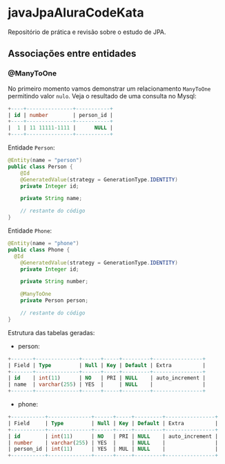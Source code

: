 # javaJpaAluraCodeKata

Repositório de prática e revisão sobre o estudo de JPA.

## Associações entre entidades
### @ManyToOne
No primeiro momento vamos demonstrar um relacionamento `ManyToOne` permitindo valor `nulo`. Veja o resultado de uma consulta no Mysql:
```sql
+----+---------------+-----------+
| id | number        | person_id |
+----+---------------+-----------+
|  1 | 11 11111-1111 |      NULL |
+----+---------------+-----------+
```
Entidade `Person`:
```java
@Entity(name = "person")
public class Person {
    @Id
    @GeneratedValue(strategy = GenerationType.IDENTITY)
    private Integer id;

    private String name;

    // restante do código
}
```

Entidade `Phone`:
```java
@Entity(name = "phone")
public class Phone {
  @Id
    @GeneratedValue(strategy = GenerationType.IDENTITY)
    private Integer id;

    private String number;

    @ManyToOne
    private Person person;

    // restante do código
}
```
Estrutura das tabelas geradas:
- person:
```sql
+-------+--------------+------+-----+---------+----------------+
| Field | Type         | Null | Key | Default | Extra          |
+-------+--------------+------+-----+---------+----------------+
| id    | int(11)      | NO   | PRI | NULL    | auto_increment |
| name  | varchar(255) | YES  |     | NULL    |                |
+-------+--------------+------+-----+---------+----------------+
```

- phone:
```sql
+-----------+--------------+------+-----+---------+----------------+
| Field     | Type         | Null | Key | Default | Extra          |
+-----------+--------------+------+-----+---------+----------------+
| id        | int(11)      | NO   | PRI | NULL    | auto_increment |
| number    | varchar(255) | YES  |     | NULL    |                |
| person_id | int(11)      | YES  | MUL | NULL    |                |
+-----------+--------------+------+-----+---------+----------------+
```
